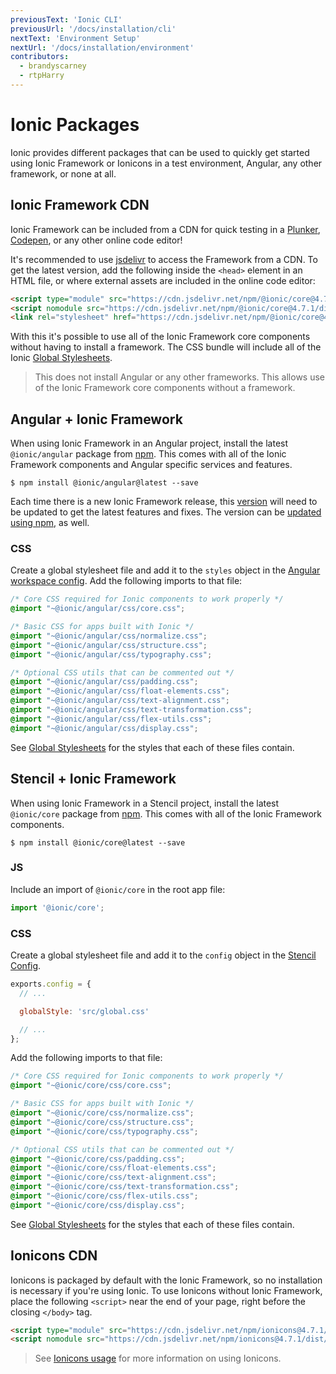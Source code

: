 ```yaml
---
previousText: 'Ionic CLI'
previousUrl: '/docs/installation/cli'
nextText: 'Environment Setup'
nextUrl: '/docs/installation/environment'
contributors:
  - brandyscarney
  - rtpHarry
---
```


# Ionic Packages

Ionic provides different packages that can be used to quickly get started using Ionic Framework or Ionicons in a test environment, Angular, any other framework, or none at all.

## Ionic Framework CDN

Ionic Framework can be included from a CDN for quick testing in a [Plunker](https://plnkr.co/), [Codepen](https://codepen.io), or any other online code editor!

It's recommended to use [jsdelivr](https://www.jsdelivr.com/) to access the Framework from a CDN. To get the latest version, add the following inside the `<head>` element in an HTML file, or where external assets are included in the online code editor:

```html
<script type="module" src="https://cdn.jsdelivr.net/npm/@ionic/core@4.7.1/dist/ionic/ionic.esm.js"></script>
<script nomodule src="https://cdn.jsdelivr.net/npm/@ionic/core@4.7.1/dist/ionic/ionic.js"></script>
<link rel="stylesheet" href="https://cdn.jsdelivr.net/npm/@ionic/core@4.7.1/css/ionic.bundle.css"/>
```

With this it's possible to use all of the Ionic Framework core components without having to install a framework. The CSS bundle will include all of the Ionic [Global Stylesheets](../layout/global-stylesheets).

> This does not install Angular or any other frameworks. This allows use of the Ionic Framework core components without a framework.


## Angular + Ionic Framework

When using Ionic Framework in an Angular project, install the latest `@ionic/angular` package from [npm](/docs/faq/glossary#npm). This comes with all of the Ionic Framework components and Angular specific services and features.

```shell
$ npm install @ionic/angular@latest --save
```

Each time there is a new Ionic Framework release, this [version](/docs/intro/versioning) will need to be updated to get the latest features and fixes. The version can be [updated using npm](/docs/faq/tips#updating-dependencies), as well.


### CSS

Create a global stylesheet file and add it to the `styles` object in the [Angular workspace config](https://angular.io/guide/workspace-config). Add the following imports to that file:

```css
/* Core CSS required for Ionic components to work properly */
@import "~@ionic/angular/css/core.css";

/* Basic CSS for apps built with Ionic */
@import "~@ionic/angular/css/normalize.css";
@import "~@ionic/angular/css/structure.css";
@import "~@ionic/angular/css/typography.css";

/* Optional CSS utils that can be commented out */
@import "~@ionic/angular/css/padding.css";
@import "~@ionic/angular/css/float-elements.css";
@import "~@ionic/angular/css/text-alignment.css";
@import "~@ionic/angular/css/text-transformation.css";
@import "~@ionic/angular/css/flex-utils.css";
@import "~@ionic/angular/css/display.css";
```

See [Global Stylesheets](../layout/global-stylesheets) for the styles that each of these files contain.


## Stencil + Ionic Framework

When using Ionic Framework in a Stencil project, install the latest `@ionic/core` package from [npm](/docs/faq/glossary#npm). This comes with all of the Ionic Framework components.

```shell
$ npm install @ionic/core@latest --save
```

### JS

Include an import of `@ionic/core` in the root app file:

```typescript
import '@ionic/core';
```

### CSS

Create a global stylesheet file and add it to the `config` object in the [Stencil Config](https://stenciljs.com/docs/config).

```javascript
exports.config = {
  // ...

  globalStyle: 'src/global.css'

  // ...
};
```

Add the following imports to that file:

```css
/* Core CSS required for Ionic components to work properly */
@import "~@ionic/core/css/core.css";

/* Basic CSS for apps built with Ionic */
@import "~@ionic/core/css/normalize.css";
@import "~@ionic/core/css/structure.css";
@import "~@ionic/core/css/typography.css";

/* Optional CSS utils that can be commented out */
@import "~@ionic/core/css/padding.css";
@import "~@ionic/core/css/float-elements.css";
@import "~@ionic/core/css/text-alignment.css";
@import "~@ionic/core/css/text-transformation.css";
@import "~@ionic/core/css/flex-utils.css";
@import "~@ionic/core/css/display.css";
```

See [Global Stylesheets](../layout/global-stylesheets) for the styles that each of these files contain.


## Ionicons CDN

Ionicons is packaged by default with the Ionic Framework, so no installation is necessary if you're using Ionic. To use Ionicons without Ionic Framework, place the following `<script>` near the end of your page, right before the closing `</body>` tag.

```html
<script type="module" src="https://cdn.jsdelivr.net/npm/ionicons@4.7.1/dist/ionicons/ionicons.esm.js"></script>
<script nomodule src="https://cdn.jsdelivr.net/npm/ionicons@4.7.1/dist/ionicons/ionicons.js"></script>
```

> See [Ionicons usage](https://ionicons.com/usage) for more information on using Ionicons.
